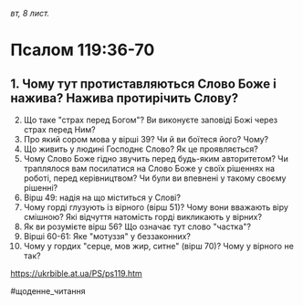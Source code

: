 
_вт, 8 лист._

# Псалом 119:36-70

## 1. Чому тут протиставляються Слово Боже і нажива? Нажива протирічить Слову?
2. Що таке "страх перед Богом"? Ви виконуєте заповіді Божі через страх перед Ним?
3. Про який сором мова у вірші 39? Чи й ви боїтеся його? Чому?
4. Що живить у людині Господнє Слово? Як це проявляється?
5. Чому Слово Боже гідно звучить перед будь-яким авторитетом? Чи траплялося вам посилатися на Слово Боже у своїх рішеннях на роботі, перед керівництвом? Чи були ви впевнені у такому своєму рішенні?
6. Вірш 49: надія на що міститься у Слові?
7. Чому горді глузують із вірного (вірш 51)? Чому вони вважають віру смішною? Які відчуття натомість горді викликають у вірних?
8. Як ви розумієте вірш 56? Що означає тут слово "частка"?
9. Вірші 60-61: Яке "мотуззя" у беззаконних?
10. Чому у гордих "серце, мов жир, ситне" (вірш 70)? Чому у вірного не так?

https://ukrbible.at.ua/PS/ps119.htm

#щоденне_читання
